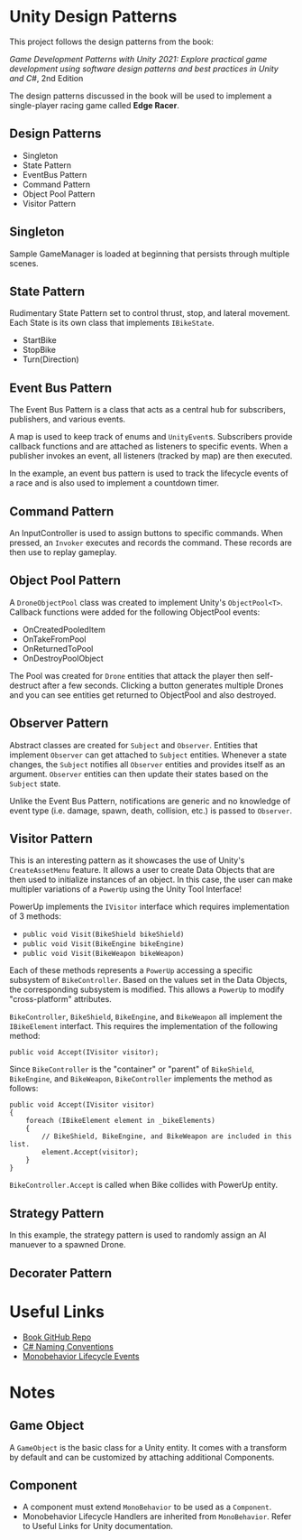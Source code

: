 # Unity Design Patterns
This project follows the design patterns from the book:

<i>Game Development Patterns with Unity 2021: Explore practical game development using software design patterns and best practices in Unity and C#</i>, 2nd Edition

The design patterns discussed in the book will be used to implement a single-player racing game called **Edge Racer**.

## Design Patterns

* Singleton
* State Pattern
* EventBus Pattern
* Command Pattern
* Object Pool Pattern
* Visitor Pattern

## Singleton

Sample GameManager is loaded at beginning that persists through multiple scenes.

## State Pattern

Rudimentary State Pattern set to control thrust, stop, and lateral movement.  Each State is its own class that implements `IBikeState`.
* StartBike
* StopBike
* Turn(Direction)

## Event Bus Pattern

The Event Bus Pattern is a class that acts as a central hub for subscribers, publishers, and various events.

A map is used to keep track of enums and `UnityEvent`s.  Subscribers provide callback functions and are attached as listeners to specific events.  When a publisher invokes an event, all listeners (tracked by map) are then executed.

In the example, an event bus pattern is used to track the lifecycle events of a race and is also used to implement a countdown timer.

## Command Pattern

An InputController is used to assign buttons to specific commands.  When pressed, an `Invoker` executes and records the command.  These records are then use to replay gameplay.

## Object Pool Pattern

A `DroneObjectPool` class was created to implement Unity's `ObjectPool<T>`.  Callback functions were added for the following ObjectPool events:

* OnCreatedPooledItem
* OnTakeFromPool
* OnReturnedToPool
* OnDestroyPoolObject

The Pool was created for `Drone` entities that attack the player then self-destruct after a few seconds.  Clicking a button generates multiple Drones and you can see entities get returned to ObjectPool and also destroyed.

## Observer Pattern

Abstract classes are created for `Subject` and `Observer`.  Entities that implement `Observer` can get attached to `Subject` entities.  Whenever a state changes, the `Subject` notifies all `Observer` entities and provides itself as an argument.  `Observer` entities can then update their states based on the `Subject` state.

Unlike the Event Bus Pattern, notifications are generic and no knowledge of event type (i.e. damage, spawn, death, collision, etc.) is passed to `Observer`.

## Visitor Pattern

This is an interesting pattern as it showcases the use of Unity's `CreateAssetMenu` feature.  It allows a user to create Data Objects that are then used to initialize instances of an object.  In this case, the user can make multipler variations of a `PowerUp` using the Unity Tool Interface!

PowerUp implements the `IVisitor` interface which requires implementation of 3 methods: 
* `public void Visit(BikeShield bikeShield)`
* `public void Visit(BikeEngine bikeEngine)`
* `public void Visit(BikeWeapon bikeWeapon)`

Each of these methods represents a `PowerUp` accessing a specific subsystem of `BikeController`.  Based on the values set in the Data Objects, the corresponding subsystem is modified.  This allows a `PowerUp` to modify "cross-platform" attributes.

`BikeController`, `BikeShield`, `BikeEngine`, and `BikeWeapon` all implement the `IBikeElement` interfact.  This requires the implementation of the following method:

`public void Accept(IVisitor visitor);`

Since `BikeController` is the "container" or "parent" of `BikeShield`, `BikeEngine`, and `BikeWeapon`, `BikeController` implements the method as follows:

```
public void Accept(IVisitor visitor)
{
    foreach (IBikeElement element in _bikeElements)
    {
        // BikeShield, BikeEngine, and BikeWeapon are included in this list.
        element.Accept(visitor);
    }
}
```
`BikeController.Accept` is called when Bike collides with PowerUp entity.

## Strategy Pattern

In this example, the strategy pattern is used to randomly assign an AI manuever to a spawned Drone.

## Decorater Pattern

# Useful Links
* [Book GitHub Repo](https://github.com/PacktPublishing/Game-Development-Patterns-with-Unity-2021-Second-Edition)
* [C# Naming Conventions](https://learn.microsoft.com/en-us/dotnet/csharp/fundamentals/coding-style/coding-conventions)
* [Monobehavior Lifecycle Events](https://docs.unity3d.com/ScriptReference/MonoBehaviour.html)
  
# Notes

## Game Object
A `GameObject` is the basic class for a Unity entity.  It comes with a transform by default and can be customized by attaching additional Components.

## Component
* A component must extend `MonoBehavior` to be used as a `Component`.
* Monobehavior Lifecycle Handlers are inherited from `MonoBehavior`.  Refer to Useful Links for Unity documentation.

